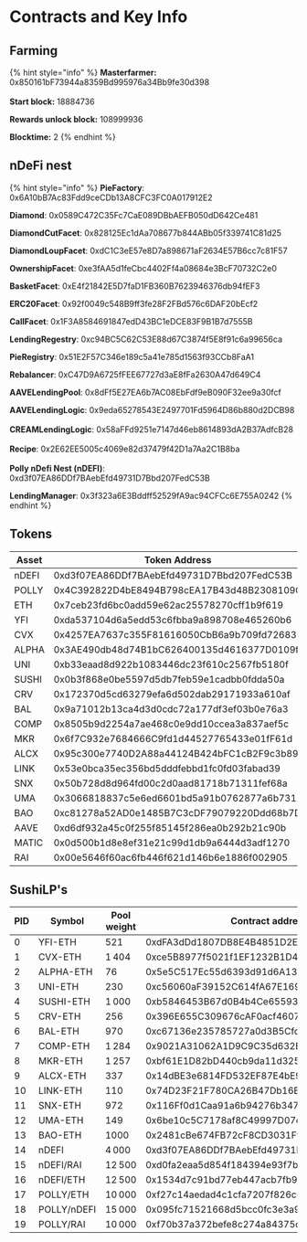 # Contracts and Key Info

## Farming

{% hint style="info" %}
**Masterfarmer:** 0x850161bF73944a8359Bd995976a34Bb9fe30d398\
\
**Start block:** 18884736

**Rewards unlock block:** 108999936

**Blocktime:** 2
{% endhint %}

## nDeFi nest

{% hint style="info" %}
**PieFactory**: 0x6A10bB7Ac83Fdd9ceCDb13A8CFC3FC0A017912E2

**Diamond**: 0x0589C472C35Fc7CaE089DBbAEFB050dD642Ce481

**DiamondCutFacet**: 0x828125Ec1dAa708677b844ABb05f339741C81d25

**DiamondLoupFacet**: 0xdC1C3eE57e8D7a898671aF2634E57B6cc7c81F57

**OwnershipFacet**: 0xe3fAA5d1feCbc4402Ff4a08684e3BcF70732C2e0

**BasketFacet**: 0xE4f21842E5D7faD1FB360B7623946376db94fEF3

**ERC20Facet**: 0x92f0049c548B9ff3fe28F2FBd576c6DAF20bEcf2

**CallFacet**: 0x1F3A8584691847edD43BC1eDCE83F9B1B7d7555B

**LendingRegestry**: 0xc94BC5C62C53E88d67C3874f5E8f91c6a99656ca

**PieRegistry**: 0x51E2F57C346e189c5a41e785d1563f93CCb8FaA1

**Rebalancer**: 0xC47D9A6725fFEE67727d3aE8fFa2630A47d649C4

**AAVELendingPool**: 0x8dFf5E27EA6b7AC08EbFdf9eB090F32ee9a30fcf

**AAVELendingLogic**: 0x9eda65278543E2497701Fd5964D86b880d2DCB98\
\
**CREAMLendingLogic**: 0x58aFFd9251e7147d46eb8614893dA2B37AdfcB28\
\
**Recipe**: 0x2E62EE5005c4069e82d37479f42D1a7Aa2C1B8ba\
\
**Polly nDefi Nest (nDEFI)**: 0xd3f07EA86DDf7BAebEfd49731D7Bbd207FedC53B&#x20;

**LendingManager**: 0x3f323a6E3Bddff52529fA9ac94CFCc6E755A0242
{% endhint %}

## Tokens

| Asset | Token Address                              | Link                                                                                   |
| ----- | ------------------------------------------ | -------------------------------------------------------------------------------------- |
| nDEFI | 0xd3f07EA86DDf7BAebEfd49731D7Bbd207FedC53B | [link](https://www.polygonscan.com/address/0xd3f07EA86DDf7BAebEfd49731D7Bbd207FedC53B) |
| POLLY | 0x4C392822D4bE8494B798cEA17B43d48B2308109C | [link](https://www.polygonscan.com/address/0x4C392822D4bE8494B798cEA17B43d48B2308109C) |
| ETH   | 0x7ceb23fd6bc0add59e62ac25578270cff1b9f619 | [link](https://www.polygonscan.com/address/0x7ceb23fd6bc0add59e62ac25578270cff1b9f619) |
| YFI   | 0xda537104d6a5edd53c6fbba9a898708e465260b6 | [link](https://www.polygonscan.com/address/0xda537104d6a5edd53c6fbba9a898708e465260b6) |
| CVX   | 0x4257EA7637c355F81616050CbB6a9b709fd72683 | [link](https://www.polygonscan.com/address/0x4257EA7637c355F81616050CbB6a9b709fd72683) |
| ALPHA | 0x3AE490db48d74B1bC626400135d4616377D0109f | [link](https://www.polygonscan.com/address/0x3AE490db48d74B1bC626400135d4616377D0109f) |
| UNI   | 0xb33eaad8d922b1083446dc23f610c2567fb5180f | [link](https://www.polygonscan.com/address/0xb33eaad8d922b1083446dc23f610c2567fb5180f) |
| SUSHI | 0x0b3f868e0be5597d5db7feb59e1cadbb0fdda50a | [link](https://www.polygonscan.com/address/0x0b3f868e0be5597d5db7feb59e1cadbb0fdda50a) |
| CRV   | 0x172370d5cd63279efa6d502dab29171933a610af | [link](https://www.polygonscan.com/address/0x172370d5cd63279efa6d502dab29171933a610af) |
| BAL   | 0x9a71012b13ca4d3d0cdc72a177df3ef03b0e76a3 | [link](https://www.polygonscan.com/address/0x9a71012b13ca4d3d0cdc72a177df3ef03b0e76a3) |
| COMP  | 0x8505b9d2254a7ae468c0e9dd10ccea3a837aef5c | [link](https://www.polygonscan.com/address/0x8505b9d2254a7ae468c0e9dd10ccea3a837aef5c) |
| MKR   | 0x6f7C932e7684666C9fd1d44527765433e01fF61d | [link](https://www.polygonscan.com/address/0x6f7C932e7684666C9fd1d44527765433e01fF61d) |
| ALCX  | 0x95c300e7740D2A88a44124B424bFC1cB2F9c3b89 | [link](https://www.polygonscan.com/address/0x95c300e7740D2A88a44124B424bFC1cB2F9c3b89) |
| LINK  | 0x53e0bca35ec356bd5dddfebbd1fc0fd03fabad39 | [link](https://www.polygonscan.com/address/0x53e0bca35ec356bd5dddfebbd1fc0fd03fabad39) |
| SNX   | 0x50b728d8d964fd00c2d0aad81718b71311fef68a | [link](https://www.polygonscan.com/address/0x50b728d8d964fd00c2d0aad81718b71311fef68a) |
| UMA   | 0x3066818837c5e6ed6601bd5a91b0762877a6b731 | [link](https://www.polygonscan.com/address/0x3066818837c5e6ed6601bd5a91b0762877a6b731) |
| BAO   | 0xc81278a52AD0e1485B7C3cDF79079220Ddd68b7D | [link](https://www.polygonscan.com/address/0xc81278a52AD0e1485B7C3cDF79079220Ddd68b7D) |
| AAVE  | 0xd6df932a45c0f255f85145f286ea0b292b21c90b | [link](https://www.polygonscan.com/address/0xd6df932a45c0f255f85145f286ea0b292b21c90b) |
| MATIC | 0x0d500b1d8e8ef31e21c99d1db9a6444d3adf1270 | [link](https://www.polygonscan.com/address/0x0d500b1d8e8ef31e21c99d1db9a6444d3adf1270) |
| RAI   | 0x00e5646f60ac6fb446f621d146b6e1886f002905 | [link](https://polygonscan.com/address/0x00e5646f60ac6fb446f621d146b6e1886f002905)     |

## SushiLP's

| PID | Symbol      | Pool weight | Contract address                           | Link                                                                                   |
| --- | ----------- | ----------- | ------------------------------------------ | -------------------------------------------------------------------------------------- |
| 0   | YFI-ETH     | 521         | 0xdFA3dDd1807DB8E4B4851D2E5421374e433a2983 | [link](https://www.polygonscan.com/address/0xdFA3dDd1807DB8E4B4851D2E5421374e433a2983) |
| 1   | CVX-ETH     | 1 404       | 0xce5B8977f5021f1EF1232B1D4a0CFd03E8BCBa9B | [link](https://www.polygonscan.com/address/0xce5B8977f5021f1EF1232B1D4a0CFd03E8BCBa9B) |
| 2   | ALPHA-ETH   | 76          | 0x5e5C517Ec55d6393d91d6A1379e5Ae393A01a423 | [link](https://www.polygonscan.com/address/0x5e5C517Ec55d6393d91d6A1379e5Ae393A01a423) |
| 3   | UNI-ETH     | 230         | 0xc56060aF39152C614fA67E169c0DD1809a886e4F | [link](https://www.polygonscan.com/address/0xc56060aF39152C614fA67E169c0DD1809a886e4F) |
| 4   | SUSHI-ETH   | 1 000       | 0xb5846453B67d0B4b4Ce655930Cf6E4129F4416D7 | [link](https://www.polygonscan.com/address/0xb5846453B67d0B4b4Ce655930Cf6E4129F4416D7) |
| 5   | CRV-ETH     | 256         | 0x396E655C309676cAF0acf4607a868e0CDed876dB | [link](https://www.polygonscan.com/address/0x396E655C309676cAF0acf4607a868e0CDed876dB) |
| 6   | BAL-ETH     | 970         | 0xc67136e235785727a0d3B5Cfd08325327b81d373 | [link](https://www.polygonscan.com/address/0xc67136e235785727a0d3B5Cfd08325327b81d373) |
| 7   | COMP-ETH    | 1 284       | 0x9021A31062A1D9C9C35d632Ed54a9d923e46809F | [link](https://www.polygonscan.com/address/0x9021A31062A1D9C9C35d632Ed54a9d923e46809F) |
| 8   | MKR-ETH     | 1 257       | 0xbf61E1D82bD440cb9da11d325c046f029a663890 | [link](https://www.polygonscan.com/address/0xbf61E1D82bD440cb9da11d325c046f029a663890) |
| 9   | ALCX-ETH    | 337         | 0x14dBE3e6814FD532EF87E4bE9b4192C018752823 | [link](https://www.polygonscan.com/address/0x14dBE3e6814FD532EF87E4bE9b4192C018752823) |
| 10  | LINK-ETH    | 110         | 0x74D23F21F780CA26B47Db16B0504F2e3832b9321 | [link](https://www.polygonscan.com/address/0x74D23F21F780CA26B47Db16B0504F2e3832b9321) |
| 11  | SNX-ETH     | 972         | 0x116Ff0d1Caa91a6b94276b3471f33dbeB52073E7 | [link](https://www.polygonscan.com/address/0x116Ff0d1Caa91a6b94276b3471f33dbeB52073E7) |
| 12  | UMA-ETH     | 149         | 0x6be10c5C7178af8C49997D07d6A5444C15e58170 | [link](https://www.polygonscan.com/address/0x6be10c5C7178af8C49997D07d6A5444C15e58170) |
| 13  | BAO-ETH     | 1000        | 0x2481cBe674FB72cF8CD3031Ff4747078d168c9b3 | [link](https://www.polygonscan.com/address/0x2481cBe674FB72cF8CD3031Ff4747078d168c9b3) |
| 14  | nDEFI       | 4 000       | 0xd3f07EA86DDf7BAebEfd49731D7Bbd207FedC53B | [link](https://www.polygonscan.com/address/0xd3f07EA86DDf7BAebEfd49731D7Bbd207FedC53B) |
| 15  | nDEFI/RAI   | 12 500      | 0xd0fa2eaa5d854f184394e93f7b75624084600685 | [link](https://www.polygonscan.com/address/0xd0fa2eaa5d854f184394e93f7b75624084600685) |
| 16  | nDEFI/ETH   | 12 500      | 0x1534d7c91bd77eb447acb7fb92ea042b918f58bb | [link](https://www.polygonscan.com/address/0x1534d7c91bd77eb447acb7fb92ea042b918f58bb) |
| 17  | POLLY/ETH   | 10 000      | 0xf27c14aedad4c1cfa7207f826c64ade3d5c741c3 | [link](https://www.polygonscan.com/address/0xf27c14aedad4c1cfa7207f826c64ade3d5c741c3) |
| 18  | POLLY/nDEFI | 15 000      | 0x095fc71521668d5bcc0fc3e3a9848e8911af21d9 | [link](https://www.polygonscan.com/address/0x095fc71521668d5bcc0fc3e3a9848e8911af21d9) |
| 19  | POLLY/RAI   | 10 000      | 0xf70b37a372befe8c274a84375c233a787d0d4dfa | [link](https://www.polygonscan.com/address/0xf70b37a372befe8c274a84375c233a787d0d4dfa) |
